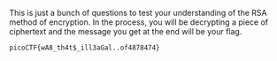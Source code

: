 This is just a bunch of questions to test your understanding of the RSA method of encryption. In the process, you will be decrypting a piece of ciphertext and the message you get at the end will be your flag.

```
picoCTF{wA8_th4t$_ill3aGal..of4878474}
```
